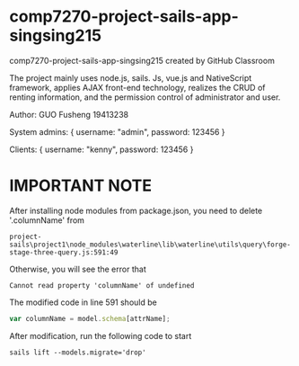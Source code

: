 # comp7270-project-sails-app-singsing215
comp7270-project-sails-app-singsing215 created by GitHub Classroom

The project mainly uses node.js, sails. Js, vue.js and NativeScript framework, applies AJAX front-end technology, realizes the CRUD of renting information, and the permission control of administrator and user.

Author: GUO Fusheng 19413238

System admins: { username: "admin", password: 123456 }

Clients: { username: "kenny", password: 123456 }

# IMPORTANT NOTE
After installing node modules from package.json, you need to delete '.columnName' from 
```
project-sails\project1\node_modules\waterline\lib\waterline\utils\query\forge-stage-three-query.js:591:49
```

Otherwise, you will see the error that 
```
Cannot read property 'columnName' of undefined
```

The modified code in line 591 should be
```js
var columnName = model.schema[attrName];
```

After modification, run the following code to start 
```
sails lift --models.migrate='drop'
```
